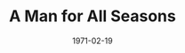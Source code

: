 ---
title: A Man for All Seasons
date: 1971-02-19
closing_date: 1971-03-06
layout: productions
playbill:
Theatre: Theatre Jacksonville
Venue: Little Theatre
cast:
- The Common Man: Robert Zienta
- Sir Thomas More: Jack Masters
- Master Richard Rich: Hal Henderson
- The Duke of Norfolk: Ernest Goldsmith
- Lady Alice More: Evelyn Nehl
- Lady Margaret More: Rita Ballard
- Cardinal Wolsey:
  - Ed Heist, Jr.
- Thomas Cromwell: Phil Meunier
- Signor Chapuys: Bill Petry
- Chapuys' Attendant: Pete Peterson
- William Roper: Doug Thomas
- King Henry the Eigth: Wayne Wofford
- A Woman: Margaret Winstead
- Thomas Cramner: Nelson Mashour
crew:
- Director: Robert Knowles
- Technical Director: Ham Waddell
- Stage Manager: Terry McIntire
- Assistant Stage Manager: Pru Eatman
- Lighting: Don DuClose
- Sound:
  - Roberta Quattlebaum
  - Lloyd Jeffords
- Properties:
  - Katie Raven
  - Vivienne Winemiller
- Make-up: Marshall Grauer
- Set Construction:
  - Lloyd Jeffords
  - Jim McCarty
  - Rhoda Betterton
  - Karen Wakefield
  - Jonnie Blount
- Stage Crew:
  - Jim McCarty
  - Ken Moody
- Publicity: Diane Somerville
- Box Office: Ann Dubow
---